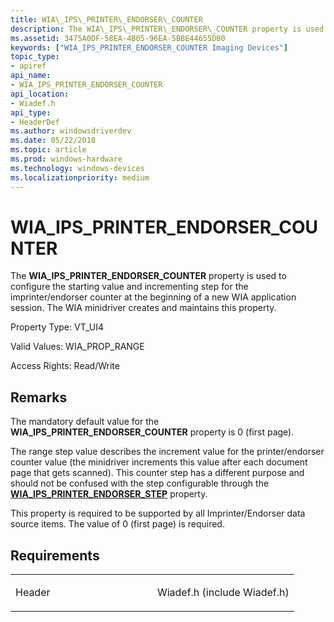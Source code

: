 ```yaml
---
title: WIA\_IPS\_PRINTER\_ENDORSER\_COUNTER
description: The WIA\_IPS\_PRINTER\_ENDORSER\_COUNTER property is used to configure the starting value and incrementing step for the imprinter/endorser counter at the beginning of a new WIA application session. The WIA minidriver creates and maintains this property.
ms.assetid: 3475A0DF-58EA-4B05-96EA-5BBE44655DB0
keywords: ["WIA_IPS_PRINTER_ENDORSER_COUNTER Imaging Devices"]
topic_type:
- apiref
api_name:
- WIA_IPS_PRINTER_ENDORSER_COUNTER
api_location:
- Wiadef.h
api_type:
- HeaderDef
ms.author: windowsdriverdev
ms.date: 05/22/2018
ms.topic: article
ms.prod: windows-hardware
ms.technology: windows-devices
ms.localizationpriority: medium
---
```


# WIA\_IPS\_PRINTER\_ENDORSER\_COUNTER


The **WIA\_IPS\_PRINTER\_ENDORSER\_COUNTER** property is used to configure the starting value and incrementing step for the imprinter/endorser counter at the beginning of a new WIA application session. The WIA minidriver creates and maintains this property.




Property Type: VT\_UI4

Valid Values: WIA\_PROP\_RANGE

Access Rights: Read/Write

Remarks
-------

The mandatory default value for the **WIA\_IPS\_PRINTER\_ENDORSER\_COUNTER** property is 0 (first page).

The range step value describes the increment value for the printer/endorser counter value (the minidriver increments this value after each document page that gets scanned). This counter step has a different purpose and should not be confused with the step configurable through the [**WIA\_IPS\_PRINTER\_ENDORSER\_STEP**](wia-ips-printer-endorser-step.md) property.

This property is required to be supported by all Imprinter/Endorser data source items. The value of 0 (first page) is required.

Requirements
------------

<table>
<colgroup>
<col width="50%" />
<col width="50%" />
</colgroup>
<tbody>
<tr class="odd">
<td><p>Header</p></td>
<td>Wiadef.h (include Wiadef.h)</td>
</tr>
</tbody>
</table>

 

 





